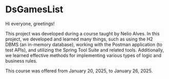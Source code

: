 # DsGamesList
Hi everyone, greetings!

This project was developed during a course taught by Nelio Alves. 
In this project, we developed and learned many things, such as using the H2 DBMS (an in-memory database), working with the Postman application (to test APIs), and utilizing the Spring Tool Suite and related tools. Additionally, we learned effective methods for implementing various types of logic and business rules.

This course was offered from January 20, 2025, to January 26, 2025.
